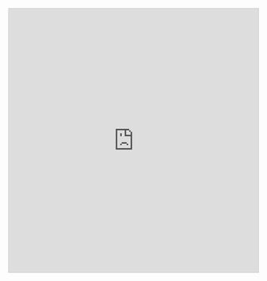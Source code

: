 <iframe class="airtable-embed" src="https://airtable.com/embed/shrNEBlAIfdZJJ6Sc?backgroundColor=orange" frameborder="0" onmousewheel="" width="100%" height="533" style="background: transparent; border: 1px solid #ccc;"></iframe>
